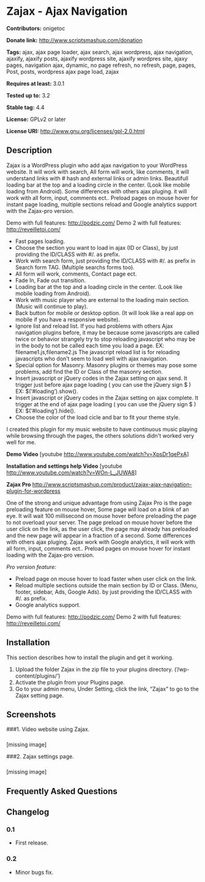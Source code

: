 # Zajax - Ajax Navigation #
**Contributors:** onigetoc
  
**Donate link:** http://www.scriptsmashup.com/donation
  
**Tags:** ajax, ajax page loader, ajax search, ajax wordpress, ajax navigation, ajaxify, ajaxify posts, ajaxify wordpress site, ajaxify wordpres site, ajaxy pages, navigation ajax, dynamic, no page refresh, no refresh, page, pages, Post, posts, wordpress ajax page load, zajax
  
**Requires at least:** 3.0.1
  
**Tested up to:** 3.2
  
**Stable tag:** 4.4
  
**License:** GPLv2 or later
  
**License URI:** http://www.gnu.org/licenses/gpl-2.0.html
  

## Description ##
Zajax is a WordPress plugin who add ajax navigation to your WordPress website. It will work with search, All form will work, like comments, it will understand links with # hash and external links or admin links.
Beautifull loading bar at the top and a loading circle in the center. (Look like mobile loading from Android). Some differences with others ajax pluging. it will work with all form, input, comments ect.. Preload pages on mouse hover for instant page loading, multiple sections reload and Google analytics support with the Zajax-pro version.

Demo with full features: http://podzic.com/
Demo 2 with full features: http://reveilletoi.com/

* Fast pages loading.
* Choose the section you want to load in ajax (ID or Class), by just providing the ID/CLASS with #/. as prefix.
* Work with search form, just providing the ID/CLASS with #/. as prefix in Search form TAG. (Multiple searchs forms too).
* All form will work, comments, Contact page ect.
* Fade In, Fade out transition.
* Loading bar at the top and a loading circle in the center. (Look like mobile loading from Android).
* Work with music player who are external to the loading main section. (Music will continue to play).
* Back button for mobile or desktop option. (It will look like a real app on mobile if you have a responsive website).
* Ignore list and reload list. If you had problems with others Ajax navigation plugins before, it may be because some javascripts are called twice or behavior strangely try to stop reloading javascript who may be in the body to not be called each time you load a page. EX: filename1.js,filename2.js The javascript reload list is for reloading javascripts who don’t seem to load well with ajax navigation.
* Special option for Masonry. Masonry plugins or themes may pose some problems, add find the ID or Class of the masonry section.
* Insert javascript or jQuery codes in the Zajax setting on ajax send. It trigger just before ajax page loading ( you can use the jQuery sign $ ) EX: $(‘#loading’).show().
* Insert javascript or jQuery codes in the Zajax setting on ajax complete. It trigger at the end of ajax page loading ( you can use the jQuery sign $ ) EX: $(‘#loading’).hide().
* Choose the color of the load cicle and bar to fit your theme style.

I created this plugin for my music website to have continuous music playing while browsing through the pages, the others solutions didn't worked very well for me.

**Demo Video**
[youtube http://www.youtube.com/watch?v=XpsDr1qePxA]

**Installation and settings help Video**
[youtube http://www.youtube.com/watch?v=WOn-L_JUWA8]

**Zajax Pro**
http://www.scriptsmashup.com/product/zajax-ajax-navigation-plugin-for-wordpress

One of the strong and unique advantage from using Zajax Pro is the page preloading feature on mouse hover, Some page will load on a blink of an eye. It will wait 100 millisecond on mouse hover before preloading the page to not overload your server. The page preload on mouse hover before the user click on the link, as the user click, the page may already has preloaded and the new page will appear in a fraction of a second. Some differences with others ajax pluging. Zajax work with Google analytics, it will work with all form, input, comments ect.. Preload pages on mouse hover for instant loading with the Zajax-pro version.

*Pro version feature:*

* Preload page on mouse hover to load faster when user click on the link.
* Reload multiple sections outside the main section by ID or Class. (Menu, footer, sidebar, Ads, Google Ads). by just providing the ID/CLASS with #/. as prefix.
* Google analytics support.

Demo with full features: http://podzic.com/
Demo 2 with full features: http://reveilletoi.com/


## Installation ##

This section describes how to install the plugin and get it working.

1. Upload the folder Zajax in the zip file to your plugins directory. (‘/wp-content/plugins/’)
2. Activate the plugin from your Plugins page.
3. Go to your admin menu, Under Setting, click the link, “Zajax” to go to the Zajax setting page.

## Screenshots ##

###1. Video website using Zajax.
###
[missing image]

###2. Zajax settings page.
###
[missing image]


## Frequently Asked Questions ##

## Changelog ##

### 0.1 ###
* First release.

### 0.2 ###
* Minor bugs fix.